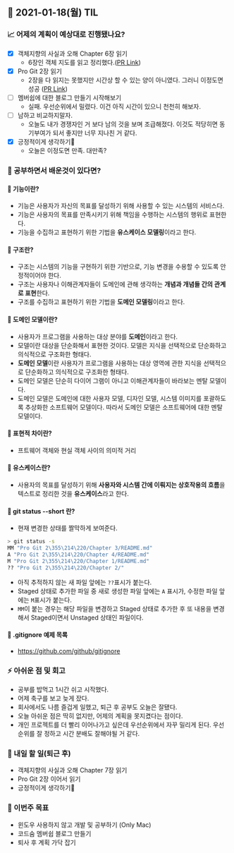 ## 📆 2021-01-18(월) TIL

### 📈 어제의 계획이 예상대로 진행됐나요?
- [x] 객체지향의 사실과 오해 Chapter 6장 읽기
  - 6장인 객체 지도를 읽고 정리했다.([PR Link](https://github.com/saseungmin/reading_books_record_repository/pull/22))
- [x] Pro Git 2장 읽기
  - 2장을 다 읽지는 못했지만 시간상 할 수 있는 양이 아니였다. 그러니 이정도면 성공 ([PR Link](https://github.com/saseungmin/reading_books_record_repository/pull/23))
- [ ] 멤버쉽에 대한 블로그 만들기 시작해보기
  - 실패. 우선순위에서 밀렸다. 이건 아직 시간이 있으니 천천히 해보자.
- [ ] 남하고 비교하지말자.
  - 오늘도 내가 경쟁자인 거 보다 남의 것을 보며 조급해졌다. 이것도 적당히면 동기부여가 되서 좋지만 너무 지나친 거 같다.
- [x] 긍정적이게 생각하기😤
  - 오늘은 이정도면 만족. 대만족?


### 🤔 공부하면서 배운것이 있다면?

#### 🎈 기능이란?
- 기능은 사용자가 자신의 목표를 달성하기 위해 사용할 수 있는 시스템의 서비스다.
- 기능은 사용자의 목표를 만족시키기 위해 책임을 수행하는 시스템의 행위로 표현한다.
- 기능을 수집하고 표현하기 위한 기법을 **유스케이스 모델링**이라고 한다.

#### 🎈 구조란?
- 구조는 시스템의 기능을 구현하기 위한 기반으로, 기능 변경을 수용할 수 있도록 안정적이어야 한다.
- 구조는 사용자나 이해관계자들이 도메인에 관해 생각하는 **개념과 개념들 간의 관계로 표현**한다.
- 구조를 수집하고 표현하기 위한 기법을 **도메인 모델링**이라고 한다.

#### 🎈 도메인 모델이란?
- 사용자가 프로그램을 사용하는 대상 분야를 **도메인**이라고 한다.
- 모델이란 대상을 단순화해서 표현한 것이다. 모델은 지식을 선택적으로 단순화하고 의식적으로 구조화한 형태다. 
- **도메인 모델**이란 사용자가 프로그램을 사용하는 대상 영역에 관한 지식을 선택적으로 단순화하고 의식적으로 구조화한 형태다.
- 도메인 모델은 단순히 다이어 그램이 아니고 이해관계자들이 바라보는 멘탈 모델이다.
- 도메인 모델은 도메인에 대한 사용자 모델, 디자인 모델, 시스템 이미지를 포괄하도록 추상화한 소프트웨어 모델이다. 따라서 도메인 모델은 소프트웨어에 대한 멘탈 모델이다.

#### 🎈 표현적 차이란?
- 프트웨어 객체와 현실 객체 사이의 의미적 거리

#### 🎈 유스케이스란?
- 사용자의 목표를 달성하기 위해 **사용자와 시스템 간에 이뤄지는 상호작용의 흐름**을 텍스트로 정리한 것을 **유스케이스**라고 한다.

#### 🎈 git status --short 란?
- 현재 변경한 상태를 짤막하게 보여준다.

```bash
> git status -s
MM "Pro Git 2\355\214\220/Chapter 3/README.md"
A "Pro Git 2\355\214\220/Chapter 4/README.md"
M "Pro Git 2\355\214\220/Chapter 1/README.md"
?? "Pro Git 2\355\214\220/Chapter 2/" 
```

- 아직 추적하지 않는 새 파일 앞에는 `??`표시가 붙는다.
- Staged 상태로 추가한 파일 중 새로 생성한 파일 앞에는 `A` 표시가, 수정한 파일 앞에는 `M`표시가 붙는다.
- `MM`이 붙는 경우는 해당 파일을 변경하고 Staged 상태로 추가한 후 또 내용을 변경해서 Staged이면서 Unstaged 상태인 파일이다.

#### 🎈 .gitignore 예제 목록
- https://github.com/github/gitignore

### ⚡ 아쉬운 점 및 회고
- 공부를 밥먹고 1시간 쉬고 시작했다.
- 어제 축구를 보고 늦게 잤다.
- 회사에서도 나름 즐겁게 일했고, 퇴근 후 공부도 오늘은 잘됐다.
- 오늘 아쉬운 점은 딱히 없지만, 어제의 계획을 못지켰다는 점이다.
- 개인 프로젝트를 더 빨리 이어나가고 싶은데 우선순위에서 자꾸 밀리게 된다. 우선순위를 잘 정하고 시간 분배도 잘해야될 거 같다.

### 🚀 내일 할 일(퇴근 후)
- 객체지향의 사실과 오해 Chapter 7장 읽기
- Pro Git 2장 이어서 읽기
- 긍정적이게 생각하기😤

### 🎯 이번주 목표
- 윈도우 사용하지 않고 개발 및 공부하기 (Only Mac)
- 코드숨 멤버쉽 블로그 만들기
- 퇴사 후 계획 가닥 잡기